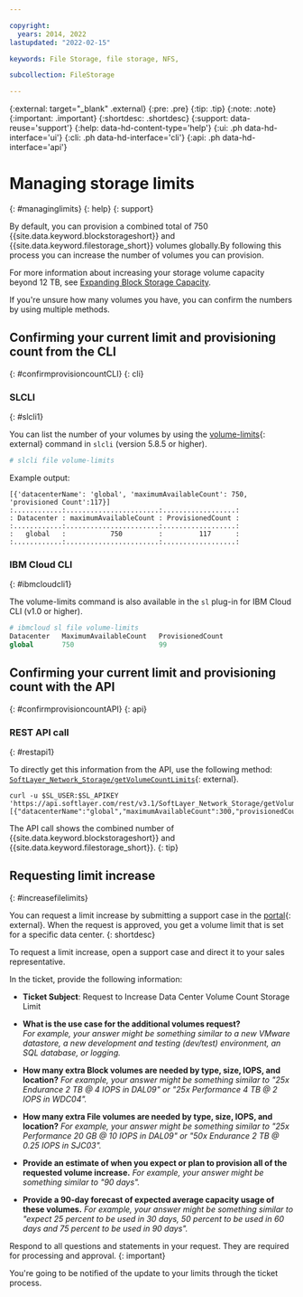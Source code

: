 ```yaml
---

copyright:
  years: 2014, 2022
lastupdated: "2022-02-15"

keywords: File Storage, file storage, NFS,

subcollection: FileStorage

---
```

{:external: target="_blank" .external}
{:pre: .pre}
{:tip: .tip}
{:note: .note}
{:important: .important}
{:shortdesc: .shortdesc}
{:support: data-reuse='support'}
{:help: data-hd-content-type='help'}
{:ui: .ph data-hd-interface='ui'}
{:cli: .ph data-hd-interface='cli'}
{:api: .ph data-hd-interface='api'}

# Managing storage limits
{: #managinglimits}
{: help}
{: support}

By default, you can provision a combined total of 750 {{site.data.keyword.blockstorageshort}} and {{site.data.keyword.filestorage_short}} volumes globally.By following this process you can increase the number of volumes you can provision.

For more information about increasing your storage volume capacity beyond 12 TB, see [Expanding Block Storage Capacity](/docs/FileStorage?topic=FileStorage-expandCapacity#increasecapacityover12TB).

If you're unsure how many volumes you have, you can confirm the numbers by using multiple methods.

## Confirming your current limit and provisioning count from the CLI
{: #confirmprovisioncountCLI}
{: cli}

### SLCLI
{: #slcli1}

You can list the number of your volumes by using the [volume-limits](https://softlayer-python.readthedocs.io/en/latest/cli/file/#file-volume-limits){: external} command in `slcli` (version 5.8.5 or higher).
```python
# slcli file volume-limits
```

Example output:
```text
[{'datacenterName': 'global', 'maximumAvailableCount': 750, 'provisioned Count':117}]
:............:.......................:..................:
: Datacenter : maximumAvailableCount : ProvisionedCount :
:............:.......................:..................:
:   global   :           750         :         117      :
:............:.......................:..................:
```

### IBM Cloud CLI
{: #ibmcloudcli1}

The volume-limits command is also available in the `sl` plug-in for IBM Cloud CLI (v1.0 or higher).

```python
# ibmcloud sl file volume-limits
Datacenter   MaximumAvailableCount   ProvisionedCount
global       750                     99
```

## Confirming your current limit and provisioning count with the API
{: #confirmprovisioncountAPI}
{: api}

### REST API call
{: #restapi1}

To directly get this information from the API, use the following method: [`SoftLayer_Network_Storage/getVolumeCountLimits`](https://sldn.softlayer.com/reference/services/SoftLayer_Network_Storage/getVolumeCountLimits/){: external}.

```curl
curl -u $SL_USER:$SL_APIKEY 'https://api.softlayer.com/rest/v3.1/SoftLayer_Network_Storage/getVolumeCountLimits.json'
[{"datacenterName":"global","maximumAvailableCount":300,"provisionedCount":99}]
```

The API call shows the combined number of {{site.data.keyword.blockstorageshort}} and {{site.data.keyword.filestorage_short}}.
{: tip}

## Requesting limit increase
{: #increasefilelimits}

You can request a limit increase by submitting a support case in the [portal](https://cloud.ibm.com/unifiedsupport/cases/add){: external}. When the request is approved, you get a volume limit that is set for a specific data center.
{: shortdesc}

To request a limit increase, open a support case and direct it to your sales representative.

In the ticket, provide the following information:

- **Ticket Subject**: Request to Increase Data Center Volume Count Storage Limit

- **What is the use case for the additional volumes request?**  
   *For example, your answer might be something similar to a new VMware datastore, a new development and testing (dev/test) environment, an SQL database, or logging.*

- **How many extra Block volumes are needed by type, size, IOPS, and location?**
   *For example, your answer might be something similar to "25x Endurance 2 TB @ 4 IOPS in DAL09" or "25x Performance 4 TB @ 2 IOPS in WDC04".*

- **How many extra File volumes are needed by type, size, IOPS, and location?**
   *For example, your answer might be something similar to "25x Performance 20 GB @ 10 IOPS in DAL09" or "50x Endurance 2 TB @ 0.25 IOPS in SJC03".*

- **Provide an estimate of when you expect or plan to provision all of the requested volume increase.**
   *For example, your answer might be something similar to "90 days".*

- **Provide a 90-day forecast of expected average capacity usage of these volumes.**
   *For example, your answer might be something similar to "expect 25 percent to be used in 30 days, 50 percent to be used in 60 days and 75 percent to be used in 90 days".*

Respond to all questions and statements in your request. They are required for processing and approval.
{: important}

You're going to be notified of the update to your limits through the ticket process.
